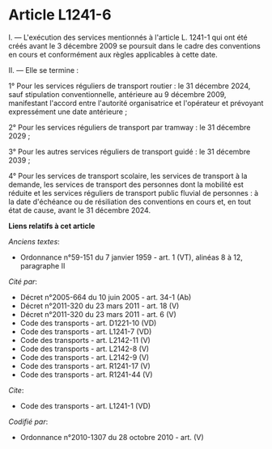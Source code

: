 # Article L1241-6

I. ― L'exécution des services mentionnés à l'article L. 1241-1 qui ont été créés avant le 3 décembre 2009 se poursuit dans le
cadre des conventions en cours et conformément aux règles applicables à cette date. 

II. ― Elle se termine : 

1° Pour les services réguliers de transport routier : le 31 décembre 2024, sauf stipulation conventionnelle, antérieure au 9
décembre 2009, manifestant l'accord entre l'autorité organisatrice et l'opérateur et prévoyant expressément une date
antérieure ; 

2° Pour les services réguliers de transport par tramway : le 31 décembre 2029 ; 

3° Pour les autres services réguliers de transport guidé : le 31 décembre 2039 ; 

4° Pour les services de transport scolaire, les services de transport à la demande, les services de transport des personnes
dont la mobilité est réduite et les services réguliers de transport public fluvial de personnes : à la date d'échéance ou de
résiliation des conventions en cours et, en tout état de cause, avant le 31 décembre 2024.

**Liens relatifs à cet article**

_Anciens textes_:

  - Ordonnance n°59-151 du 7 janvier 1959 - art. 1 (VT), alinéas 8 à 12, paragraphe II

_Cité par_:

  - Décret n°2005-664 du 10 juin 2005 - art. 34-1 (Ab)
  - Décret n°2011-320 du 23 mars 2011 - art. 18 (V)
  - Décret n°2011-320 du 23 mars 2011 - art. 6 (V)
  - Code des transports - art. D1221-10 (VD)
  - Code des transports - art. L1241-7 (VD)
  - Code des transports - art. L2142-11 (V)
  - Code des transports - art. L2142-8 (V)
  - Code des transports - art. L2142-9 (V)
  - Code des transports - art. R1241-17 (V)
  - Code des transports - art. R1241-44 (V)

_Cite_:

  - Code des transports - art. L1241-1 (VD)

_Codifié par_:

  - Ordonnance n°2010-1307 du 28 octobre 2010 - art. (V)
